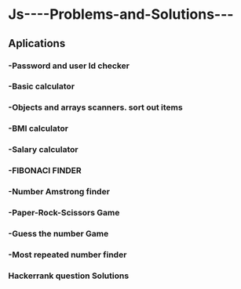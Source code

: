 # Js----Problems-and-Solutions---
## Aplications
### -Password and user Id checker
### -Basic calculator
### -Objects and arrays scanners. sort out items
### -BMI calculator
### -Salary calculator
### -FIBONACI FINDER
### -Number Amstrong finder
### -Paper-Rock-Scissors Game
### -Guess the number Game
### -Most repeated number finder
### Hackerrank question Solutions
